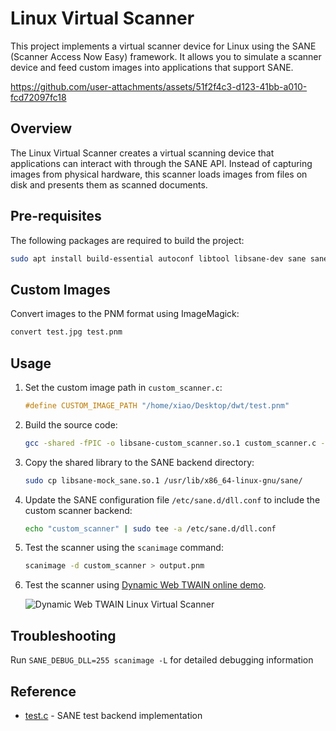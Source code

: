 # Linux Virtual Scanner
This project implements a virtual scanner device for Linux using the SANE (Scanner Access Now Easy) framework. It allows you to simulate a scanner device and feed custom images into applications that support SANE.

https://github.com/user-attachments/assets/51f2f4c3-d123-41bb-a010-fcd72097fc18

## Overview
The Linux Virtual Scanner creates a virtual scanning device that applications can interact with through the SANE API. Instead of capturing images from physical hardware, this scanner loads images from files on disk and presents them as scanned documents.

## Pre-requisites
The following packages are required to build the project:
```bash
sudo apt install build-essential autoconf libtool libsane-dev sane sane-utils imagemagick libmagickcore-dev
```

## Custom Images
Convert images to the PNM format using ImageMagick:

```bash
convert test.jpg test.pnm
```

## Usage
1. Set the custom image path in `custom_scanner.c`:
    
    ```c
    #define CUSTOM_IMAGE_PATH "/home/xiao/Desktop/dwt/test.pnm"
    ```

2. Build the source code:
    
    ```bash
    gcc -shared -fPIC -o libsane-custom_scanner.so.1 custom_scanner.c -lsane -I/usr/include/sane
    ```

3. Copy the shared library to the SANE backend directory:
    
    ```bash
    sudo cp libsane-mock_sane.so.1 /usr/lib/x86_64-linux-gnu/sane/
    ```

4. Update the SANE configuration file `/etc/sane.d/dll.conf` to include the custom scanner backend:
    
    ```bash
    echo "custom_scanner" | sudo tee -a /etc/sane.d/dll.conf
    ```

5. Test the scanner using the `scanimage` command:
    
    ```bash
    scanimage -d custom_scanner > output.pnm
    ```

6. Test the scanner using [Dynamic Web TWAIN online demo](https://demo.dynamsoft.com/web-twain/).

    ![Dynamic Web TWAIN Linux Virtual Scanner](https://www.dynamsoft.com/codepool/img/2025/02/sane-virtual-scanner.png)

## Troubleshooting
Run `SANE_DEBUG_DLL=255 scanimage -L` for detailed debugging information

## Reference
- [test.c](https://gitlab.com/sane-project/backends/-/blob/master/backend/test.c) - SANE test backend implementation
